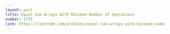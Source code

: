 ```yaml
---
layout: post
title: Equal Sum Arrays With Minimum Number of Operations
number: 1775
link: https://leetcode.com/problems/equal-sum-arrays-with-minimum-number-of-operations
---
```

